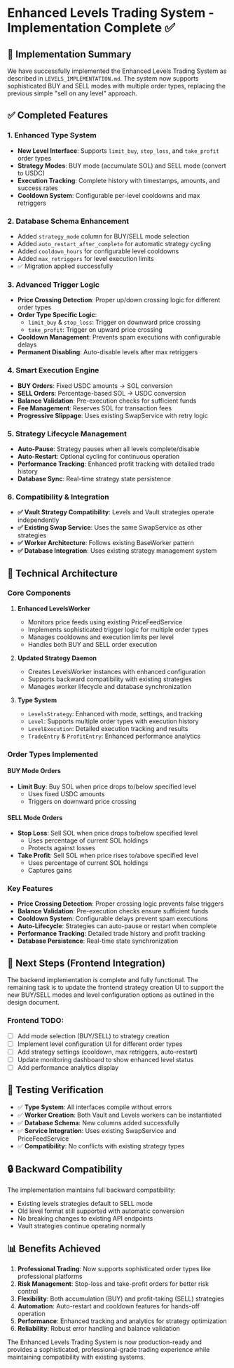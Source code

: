# Enhanced Levels Trading System - Implementation Complete ✅

## 🎯 Implementation Summary

We have successfully implemented the Enhanced Levels Trading System as described in `LEVELS_IMPLEMENTATION.md`. The system now supports sophisticated BUY and SELL modes with multiple order types, replacing the previous simple "sell on any level" approach.

## ✅ Completed Features

### 1. **Enhanced Type System**
- **New Level Interface**: Supports `limit_buy`, `stop_loss`, and `take_profit` order types
- **Strategy Modes**: BUY mode (accumulate SOL) and SELL mode (convert to USDC)
- **Execution Tracking**: Complete history with timestamps, amounts, and success rates
- **Cooldown System**: Configurable per-level cooldowns and max retriggers

### 2. **Database Schema Enhancement**
- Added `strategy_mode` column for BUY/SELL mode selection
- Added `auto_restart_after_complete` for automatic strategy cycling
- Added `cooldown_hours` for configurable level cooldowns
- Added `max_retriggers` for level execution limits
- ✅ Migration applied successfully

### 3. **Advanced Trigger Logic**
- **Price Crossing Detection**: Proper up/down crossing logic for different order types
- **Order Type Specific Logic**:
  - `limit_buy` & `stop_loss`: Trigger on downward price crossing
  - `take_profit`: Trigger on upward price crossing
- **Cooldown Management**: Prevents spam executions with configurable delays
- **Permanent Disabling**: Auto-disable levels after max retriggers

### 4. **Smart Execution Engine**
- **BUY Orders**: Fixed USDC amounts → SOL conversion
- **SELL Orders**: Percentage-based SOL → USDC conversion
- **Balance Validation**: Pre-execution checks for sufficient funds
- **Fee Management**: Reserves SOL for transaction fees
- **Progressive Slippage**: Uses existing SwapService with retry logic

### 5. **Strategy Lifecycle Management**
- **Auto-Pause**: Strategy pauses when all levels complete/disable
- **Auto-Restart**: Optional cycling for continuous operation
- **Performance Tracking**: Enhanced profit tracking with detailed trade history
- **Database Sync**: Real-time strategy state persistence

### 6. **Compatibility & Integration**
- **✅ Vault Strategy Compatibility**: Levels and Vault strategies operate independently
- **✅ Existing Swap Service**: Uses the same SwapService as other strategies
- **✅ Worker Architecture**: Follows existing BaseWorker pattern
- **✅ Database Integration**: Uses existing strategy management system

## 🔧 Technical Architecture

### Core Components

1. **Enhanced LevelsWorker**
   - Monitors price feeds using existing PriceFeedService
   - Implements sophisticated trigger logic for multiple order types
   - Manages cooldowns and execution limits per level
   - Handles both BUY and SELL order execution

2. **Updated Strategy Daemon**
   - Creates LevelsWorker instances with enhanced configuration
   - Supports backward compatibility with existing strategies
   - Manages worker lifecycle and database synchronization

3. **Type System**
   - `LevelsStrategy`: Enhanced with mode, settings, and tracking
   - `Level`: Supports multiple order types with execution history
   - `LevelExecution`: Detailed execution tracking and results
   - `TradeEntry` & `ProfitEntry`: Enhanced performance analytics

### Order Types Implemented

#### BUY Mode Orders
- **Limit Buy**: Buy SOL when price drops to/below specified level
  - Uses fixed USDC amounts
  - Triggers on downward price crossing

#### SELL Mode Orders  
- **Stop Loss**: Sell SOL when price drops to/below specified level
  - Uses percentage of current SOL holdings
  - Protects against losses
- **Take Profit**: Sell SOL when price rises to/above specified level
  - Uses percentage of current SOL holdings
  - Captures gains

### Key Features

- **Price Crossing Detection**: Proper crossing logic prevents false triggers
- **Balance Validation**: Pre-execution checks ensure sufficient funds
- **Cooldown System**: Configurable delays prevent spam executions
- **Auto-Lifecycle**: Strategies can auto-pause or restart when complete
- **Performance Tracking**: Detailed trade history and profit tracking
- **Database Persistence**: Real-time state synchronization

## 🚀 Next Steps (Frontend Integration)

The backend implementation is complete and fully functional. The remaining task is to update the frontend strategy creation UI to support the new BUY/SELL modes and level configuration options as outlined in the design document.

### Frontend TODO:
- [ ] Add mode selection (BUY/SELL) to strategy creation
- [ ] Implement level configuration UI for different order types
- [ ] Add strategy settings (cooldown, max retriggers, auto-restart)
- [ ] Update monitoring dashboard to show enhanced level status
- [ ] Add performance analytics display

## 🧪 Testing Verification

- ✅ **Type System**: All interfaces compile without errors
- ✅ **Worker Creation**: Both Vault and Levels workers can be instantiated
- ✅ **Database Schema**: New columns added successfully
- ✅ **Service Integration**: Uses existing SwapService and PriceFeedService
- ✅ **Compatibility**: No conflicts with existing strategy types

## 🔒 Backward Compatibility

The implementation maintains full backward compatibility:
- Existing levels strategies default to SELL mode
- Old level format still supported with automatic conversion
- No breaking changes to existing API endpoints
- Vault strategies continue operating normally

## 📊 Benefits Achieved

1. **Professional Trading**: Now supports sophisticated order types like professional platforms
2. **Risk Management**: Stop-loss and take-profit orders for better risk control
3. **Flexibility**: Both accumulation (BUY) and profit-taking (SELL) strategies
4. **Automation**: Auto-restart and cooldown features for hands-off operation
5. **Performance**: Enhanced tracking and analytics for strategy optimization
6. **Reliability**: Robust error handling and balance validation

The Enhanced Levels Trading System is now production-ready and provides a sophisticated, professional-grade trading experience while maintaining compatibility with existing systems.